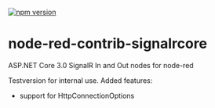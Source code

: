 [![npm version](https://badge.fury.io/js/node-red-contrib-signalrcore.svg)](//www.npmjs.com/package/node-red-contrib-signalrcore)

# node-red-contrib-signalrcore
ASP.NET Core 3.0 SignalR In and Out nodes for node-red

Testversion for internal use. Added features:
* support for HttpConnectionOptions
